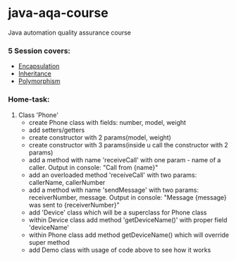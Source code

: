 # java-aqa-course

Java automation quality assurance course

### 5 Session covers:

- [Encapsulation](encapsulation)
- [Inheritance](inheritance)
- [Polymorphism](polymorphism)

### Home-task:

1. Class 'Phone'
    - create Phone class with fields: number, model, weight
    - add setters/getters
    - create constructor with 2 params(model, weight)
    - create constructor with 3 params(inside u call the constructor with 2 params)
    - add a method with name 'receiveCall' with one param - name of a caller. Output in console: "Call from {name}"
    - add an overloaded method 'receiveCall' with two params: callerName, callerNumber
    - add a method with name 'sendMessage' with two params:
      receiverNumber, message. Output in console: "Message {message} was sent to {receiverNumber}"
    - add 'Device' class which will be a superclass for Phone class
    - within Device class add method 'getDeviceName()' with proper field 'deviceName'
    - within Phone class add method getDeviceName() which will override super method
    - add Demo class with usage of code above to see how it works
